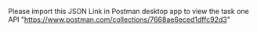 Please import this JSON Link in Postman desktop app to view the task one API
"https://www.postman.com/collections/7668ae6eced1dffc92d3"